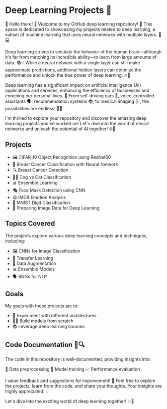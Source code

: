 # Deep Learning Projects 🤖

👋 Hello there! 🙌 Welcome to my GitHub deep learning repository! 🎉 This space is dedicated to showcasing my projects related to deep learning, a subset of machine learning that uses neural networks with multiple layers. 🧠💻

Deep learning strives to simulate the behavior of the human brain—although it's far from matching its incredible ability—to learn from large amounts of data. 📚💡 While a neural network with a single layer can still make approximate predictions, additional hidden layers can optimize the performance and unlock the true power of deep learning. 🔥🔬

Deep learning has a significant impact on artificial intelligence (AI) applications and services, enhancing the efficiency of businesses and enriching our personal lives. 🚀 From self-driving cars 🚗, voice-controlled assistants 🗣️, recommendation systems 📚, to medical imaging 🩺, the possibilities are endless! 💪🌟

I'm thrilled to explore your repository and discover the amazing deep learning projects you've worked on! Let's dive into the world of neural networks and unleash the potential of AI together! 🌐🤖

## Projects

- 🖼️ CIFAR_10 Object Recognition using ResNet50
- 💬 Breast Cancer Classification with Neural Network
- 🔍 Breast Cancer Detection
- 🐶🐱 Dog vs Cat Classification
- 📊 Ensemble Learning
- 🎭 Face Mask Detection using CNN
- 😃 IMDB Emotion Analysis
- 🔢 MNIST Digit Classification
- 📐 Preparing Image Data for Deep Learning

## Topics Covered

The projects explore various deep learning concepts and techniques, including:

- 🖼️ CNNs for Image Classification
- 🤝 Transfer Learning
- 📐 Data Augmentation
- 📊 Ensemble Models
- 🗣️ RNNs for NLP

## Goals

My goals with these projects are to:

- 🧠 Experiment with different architectures
- 👩‍💻 Build models from scratch
- 📚 Leverage deep learning libraries

## Code Documentation 📄🔍

The code in this repository is well-documented, providing insights into:

🔧 Data preprocessing
🚀 Model training
📈 Performance evaluation

I value feedback and suggestions for improvement! 🙌 Feel free to explore the projects, learn from the code, and share your thoughts. Your insights are highly appreciated! 💡

Let's dive into the exciting world of deep learning together! ✨🚀

